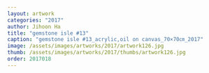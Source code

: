 ```yaml
---
layout: artwork
categories: "2017"
author: Jihoon Ha
title: "gemstone isle #13"
caption: "gemstone isle #13_acrylic,oil on canvas_70×70㎝_2017"
image: /assets/images/artworks/2017/artwork126.jpg
thumb: /assets/images/artworks/2017/thumbs/artwork126.jpg
order: 2017018
---
```

